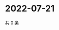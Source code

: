 # 2022-07-21

共 0 条

<!-- BEGIN WEIBO -->
<!-- 最后更新时间 Thu Jul 21 2022 03:00:53 GMT+0800 (China Standard Time) -->

<!-- END WEIBO -->
